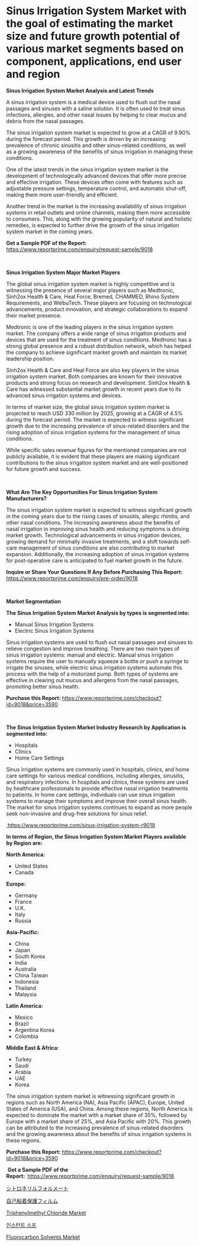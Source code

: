 <p><h1>Sinus Irrigation System Market with the goal of estimating the market size and future growth potential of various market segments based on component, applications, end user and region</h1></p><p><strong>Sinus Irrigation System Market Analysis and Latest Trends</strong></p>
<p><p>A sinus irrigation system is a medical device used to flush out the nasal passages and sinuses with a saline solution. It is often used to treat sinus infections, allergies, and other nasal issues by helping to clear mucus and debris from the nasal passages.</p><p>The sinus irrigation system market is expected to grow at a CAGR of 9.90% during the forecast period. This growth is driven by an increasing prevalence of chronic sinusitis and other sinus-related conditions, as well as a growing awareness of the benefits of sinus irrigation in managing these conditions.</p><p>One of the latest trends in the sinus irrigation system market is the development of technologically advanced devices that offer more precise and effective irrigation. These devices often come with features such as adjustable pressure settings, temperature control, and automatic shut-off, making them more user-friendly and efficient.</p><p>Another trend in the market is the increasing availability of sinus irrigation systems in retail outlets and online channels, making them more accessible to consumers. This, along with the growing popularity of natural and holistic remedies, is expected to further drive the growth of the sinus irrigation system market in the coming years.</p></p>
<p><strong>Get a Sample PDF of the Report:&nbsp;</strong> <a href="https://www.reportprime.com/enquiry/request-sample/9018">https://www.reportprime.com/enquiry/request-sample/9018</a></p>
<p>&nbsp;</p>
<p><strong>Sinus Irrigation System Major Market Players</strong></p>
<p><p>The global sinus irrigation system market is highly competitive and is witnessing the presence of several major players such as Medtronic, Sinh2ox Health & Care, Heal Force, Bremed, CHAMMED, Rhino System Requirements, and WelbuTech. These players are focusing on technological advancements, product innovation, and strategic collaborations to expand their market presence.</p><p>Medtronic is one of the leading players in the sinus irrigation system market. The company offers a wide range of sinus irrigation products and devices that are used for the treatment of sinus conditions. Medtronic has a strong global presence and a robust distribution network, which has helped the company to achieve significant market growth and maintain its market leadership position.</p><p>Sinh2ox Health & Care and Heal Force are also key players in the sinus irrigation system market. Both companies are known for their innovative products and strong focus on research and development. Sinh2ox Health & Care has witnessed substantial market growth in recent years due to its advanced sinus irrigation systems and devices.</p><p>In terms of market size, the global sinus irrigation system market is projected to reach USD 330 million by 2025, growing at a CAGR of 4.5% during the forecast period. The market is expected to witness significant growth due to the increasing prevalence of sinus-related disorders and the rising adoption of sinus irrigation systems for the management of sinus conditions.</p><p>While specific sales revenue figures for the mentioned companies are not publicly available, it is evident that these players are making significant contributions to the sinus irrigation system market and are well-positioned for future growth and success.</p></p>
<p>&nbsp;</p>
<p><strong>What Are The Key Opportunities For Sinus Irrigation System Manufacturers?</strong></p>
<p><p>The sinus irrigation system market is expected to witness significant growth in the coming years due to the rising cases of sinusitis, allergic rhinitis, and other nasal conditions. The increasing awareness about the benefits of nasal irrigation in improving sinus health and reducing symptoms is driving market growth. Technological advancements in sinus irrigation devices, growing demand for minimally invasive treatments, and a shift towards self-care management of sinus conditions are also contributing to market expansion. Additionally, the increasing adoption of sinus irrigation systems for post-operative care is anticipated to fuel market growth in the future.</p></p>
<p><strong>Inquire or Share Your Questions If Any Before Purchasing This Report:</strong> <a href="https://www.reportprime.com/enquiry/pre-order/9018">https://www.reportprime.com/enquiry/pre-order/9018</a></p>
<p>&nbsp;</p>
<p><strong>Market Segmentation</strong></p>
<p><strong>The Sinus Irrigation System Market Analysis by types is segmented into:</strong></p>
<p><ul><li>Manual Sinus Irrigation Systems</li><li>Electric Sinus Irrigation Systems</li></ul></p>
<p><p>Sinus irrigation systems are used to flush out nasal passages and sinuses to relieve congestion and improve breathing. There are two main types of sinus irrigation systems: manual and electric. Manual sinus irrigation systems require the user to manually squeeze a bottle or push a syringe to irrigate the sinuses, while electric sinus irrigation systems automate this process with the help of a motorized pump. Both types of systems are effective in clearing out mucus and allergens from the nasal passages, promoting better sinus health.</p></p>
<p><strong>Purchase this Report:&nbsp;</strong><a href="https://www.reportprime.com/checkout?id=9018&price=3590">https://www.reportprime.com/checkout?id=9018&price=3590</a></p>
<p>&nbsp;</p>
<p><strong>The Sinus Irrigation System Market Industry Research by Application is segmented into:</strong></p>
<p><ul><li>Hospitals</li><li>Clinics</li><li>Home Care Settings</li></ul></p>
<p><p>Sinus irrigation systems are commonly used in hospitals, clinics, and home care settings for various medical conditions, including allergies, sinusitis, and respiratory infections. In hospitals and clinics, these systems are used by healthcare professionals to provide effective nasal irrigation treatments to patients. In home care settings, individuals can use sinus irrigation systems to manage their symptoms and improve their overall sinus health. The market for sinus irrigation systems continues to expand as more people seek non-invasive and drug-free solutions for sinus relief.</p></p>
<p><a href="https://www.reportprime.com/sinus-irrigation-system-r9018">&nbsp;https://www.reportprime.com/sinus-irrigation-system-r9018</a></p>
<p><strong>In terms of Region, the Sinus Irrigation System Market Players available by Region are:</strong></p>
<p>
    <p> <strong> North America: </strong>
        <ul>
            <li>United States</li>
            <li>Canada</li>
        </ul>
        </p> 
    <p> <strong> Europe: </strong>
        <ul>
            <li>Germany</li>
            <li>France</li>
            <li>U.K.</li>
            <li>Italy</li>
            <li>Russia</li>
        </ul>
        </p> 
    <p> <strong> Asia-Pacific: </strong>
        <ul>
            <li>China</li>
            <li>Japan</li>
            <li>South Korea</li>
            <li>India</li>
            <li>Australia</li>
            <li>China Taiwan</li>
            <li>Indonesia</li>
            <li>Thailand</li>
            <li>Malaysia</li>
        </ul>
        </p> 
    <p> <strong> Latin America: </strong>
        <ul>
            <li>Mexico</li>
            <li>Brazil</li>
            <li>Argentina Korea</li>
            <li>Colombia</li>
        </ul>
        </p> 
    <p> <strong> Middle East & Africa: </strong>
        <ul>
            <li>Turkey</li>
            <li>Saudi</li>
            <li>Arabia</li>
            <li>UAE</li>
            <li>Korea</li>
        </ul>
    </p>
    </p>
<p><p>The sinus irrigation system market is witnessing significant growth in regions such as North America (NA), Asia Pacific (APAC), Europe, United States of America (USA), and China. Among these regions, North America is expected to dominate the market with a market share of 35%, followed by Europe with a market share of 25%, and Asia Pacific with 20%. This growth can be attributed to the increasing prevalence of sinus-related disorders and the growing awareness about the benefits of sinus irrigation systems in these regions.</p></p>
<p><strong>Purchase this Report: </strong><a href="https://www.reportprime.com/checkout?id=9018&price=3590">https://www.reportprime.com/checkout?id=9018&price=3590</a></p>
<p>&nbsp;<strong>Get a Sample PDF of the Report:&nbsp;&nbsp;</strong><a href="https://www.reportprime.com/enquiry/request-sample/9018">https://www.reportprime.com/enquiry/request-sample/9018</a></p>
<p><strong></strong></p>
<p><p><a href="https://github.com/jkjreqjscoxx7/Market-Research-Report-List-1/blob/main/401577223306.md">シトロネリルフォルメート</a></p><p><a href="https://github.com/hilmi-2a/Market-Research-Report-List-1/blob/main/462116823307.md">自己粘着保護フィルム</a></p><p><a href="https://issuu.com/reportprime-2/docs/triphenylmethyl-chloride-market-size-2030.pptx">Triphenylmethyl Chloride Market</a></p><p><a href="https://github.com/BrettWeberrt8767765/Market-Research-Report-List-1/blob/main/858680721224.md">인스턴트 스프</a></p><p><a href="https://issuu.com/reportprime-2/docs/fluorocarbon-solvents-market-size-2030.pptx">Fluorocarbon Solvents Market</a></p></p>